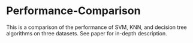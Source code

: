 # Performance-Comparison
This is a comparison of the performance of SVM, KNN, and decision tree algorithms on three datasets.
See paper for in-depth description. 

